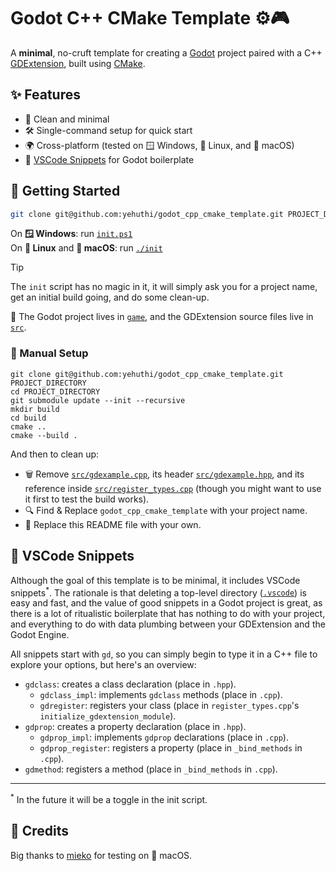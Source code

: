 # Godot C++ CMake Template ⚙️🎮

A **minimal**, no-cruft template for creating a [Godot](https://godotengine.org/) project paired with a C++ [GDExtension](https://docs.godotengine.org/en/stable/tutorials/scripting/gdextension/index.html), built using [CMake](https://cmake.org/).

## ✨ Features

- 🧼 Clean and minimal
- 🛠️ Single-command setup for quick start
- 🌍 Cross-platform (tested on 🪟 Windows, 🐧 Linux, and 🍎 macOS)
- 🧩 [VSCode Snippets](#-vscode-snippets) for Godot boilerplate

## 🚀 Getting Started

```sh
git clone git@github.com:yehuthi/godot_cpp_cmake_template.git PROJECT_DIRECTORY
```
On **🪟 Windows**: run [`init.ps1`](init.ps1)  
On **🐧 Linux** and **🍎 macOS**: run [`./init`](./init)

> [!TIP]
> The `init` script has no magic in it, it will simply ask you for a project name, get an initial build going, and do some clean-up.

📁 The Godot project lives in  [`game`](./game/), and the GDExtension source files live in [`src`](./src/).

### 👷 Manual Setup

```shell
git clone git@github.com:yehuthi/godot_cpp_cmake_template.git PROJECT_DIRECTORY
cd PROJECT_DIRECTORY
git submodule update --init --recursive
mkdir build
cd build
cmake ..
cmake --build .
```

And then to clean up:
- 🗑️ Remove [`src/gdexample.cpp`](./src/gdexample.cpp), its header [`src/gdexample.hpp`](./src/gdexample.hpp), and its reference inside [`src/register_types.cpp`](./src/register_types.cpp) (though you might want to use it first to test the build works).
- 🔍 Find & Replace `godot_cpp_cmake_template` with your project name.
- 📝 Replace this README file with your own.

## 🧩 VSCode Snippets

Although the goal of this template is to be minimal, it includes VSCode snippets<sup>\*</sup>.
The rationale is that deleting a top-level directory ([`.vscode`](./.vscode)) is easy and fast, and the value of good snippets in a Godot project is great, as there is a lot of ritualistic boilerplate that has nothing to do with your project, and everything to do with data plumbing between your GDExtension and the Godot Engine.

All snippets start with `gd`, so you can simply begin to type it in a C++ file to explore your options, but here's an overview:
- `gdclass`: creates a class declaration (place in `.hpp`).
  - `gdclass_impl`: implements `gdclass` methods (place in `.cpp`).
  - `gdregister`: registers your class (place in `register_types.cpp`'s `initialize_gdextension_module`).
- `gdprop`: creates a property declaration (place in `.hpp`).
  - `gdprop_impl`: implements `gdprop` declarations (place in `.cpp`).
  - `gdprop_register`: registers a property (place in `_bind_methods` in `.cpp`).
- `gdmethod`: registers a method  (place in `_bind_methods` in `.cpp`).

<hr/>

<sup>\*</sup> In the future it will be a toggle in the init script.

## 🙏 Credits

Big thanks to [mieko](https://github.com/mieko) for testing on 🍎 macOS.
